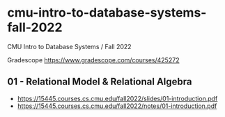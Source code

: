 # cmu-intro-to-database-systems-fall-2022
CMU Intro to Database Systems / Fall 2022

Gradescope
https://www.gradescope.com/courses/425272

## 01 - Relational Model & Relational Algebra
- https://15445.courses.cs.cmu.edu/fall2022/slides/01-introduction.pdf
- https://15445.courses.cs.cmu.edu/fall2022/notes/01-introduction.pdf

